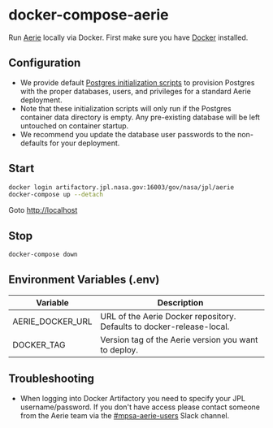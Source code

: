 # docker-compose-aerie

Run [Aerie](https://github.jpl.nasa.gov/Aerie/aerie) locally via Docker.
First make sure you have [Docker](https://docs.docker.com/get-docker/) installed.

## Configuration

- We provide default [Postgres initialization scripts](./postgres-init-db) to provision Postgres with the proper databases, users, and privileges for a standard Aerie deployment.
- Note that these initialization scripts will only run if the Postgres container data directory is empty. Any pre-existing database will be left untouched on container startup.
- We recommend you update the database user passwords to the non-defaults for your deployment.

## Start

```sh
docker login artifactory.jpl.nasa.gov:16003/gov/nasa/jpl/aerie
docker-compose up --detach
```

Goto [http://localhost](http://localhost)

## Stop

```sh
docker-compose down
```

## Environment Variables (.env)

| Variable | Description |
| - | - |
| AERIE_DOCKER_URL | URL of the Aerie Docker repository. Defaults to docker-release-local. |
| DOCKER_TAG | Version tag of the Aerie version you want to deploy. |

## Troubleshooting

- When logging into Docker Artifactory you need to specify your JPL username/password. If you don't have access please contact someone from the Aerie team via the [#mpsa-aerie-users](https://app.slack.com/client/T024LMMEZ/C0163E42UBF) Slack channel.
